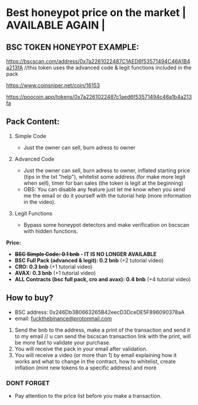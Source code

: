 # Best honeypot price on the market | AVAILABLE AGAIN |

## BSC TOKEN HONEYPOT EXAMPLE: 

https://bscscan.com/address/0x7a2261022487C1AED6f53571494C46A1B4a213fA //this token uses the advanced code & legit functions included in the pack 

https://www.coinsniper.net/coin/16153

https://poocoin.app/tokens/0x7a2261022487c1aed6f53571494c46a1b4a213fa


## Pack Content: 

1. Simple Code
    - Just the owner can sell, burn adress to owner
    
2. Advanced Code
    - Just the owner can sell, burn adress to owner, inflated starting price (tips in the txt "help"), whitelist some address (for make more legit when sell), timer for ban sales (the token is legit at the beginning)
    - OBS: You can disable any feature just let me know when you send me the email or do it yourself with the tutorial help (more information in the video).
   
3. Legit Functions
    - Bypass some honeypot detectors and make verification on bscscan with hidden functions.

****Price**:**

- **~~BSC Simple Code: 0.1 bnb~~ - IT IS NO LONGER AVAILABLE**
- **BSC Full Pack (advanced & legit): 0.2 bnb**  (+2 tutorial video)
- **CRO: 0.3 bnb**  (+1 tutorial video)
- **AVAX: 0.3 bnb**  (+1 tutorial video)
- **ALL Contracts (bsc full pack, cro and avax): 0.4 bnb**  (+4 tutorial video)




## How to buy?
- BSC address: 0x246Db3B0663265B42eecD3DceDE5F896090378aA 
- email: fuckthebinance@protonmail.com


1. Send the bnb to the address, make a print of the transaction and send it to my email // u can send the bscscan transaction link with the print, will be more fast to validate your purchase. 
2. You will receive the pack in your email after validation.
3. You will receive a video (or more than 1) by email explaining how it works and what to change in the contract, how to whitelist, create inflation (mint new tokens to a specific address) and more


### DONT FORGET

- Pay attention to the price list before you make a transaction.

